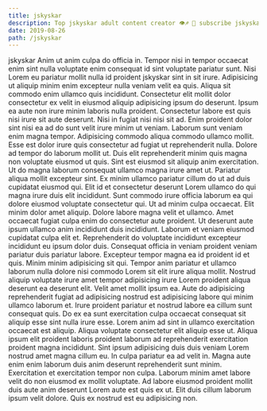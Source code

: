 ```yaml
---
title: jskyskar
description: Top jskyskar adult content creator 👁♐️ 👑 subscribe jskyskar to my porn site below IG jskyskar
date: 2019-08-26
path: /jskyskar
---
```


jskyskar
Anim ut anim culpa do officia in. Tempor nisi in tempor occaecat enim sint nulla voluptate enim consequat id sint voluptate pariatur sunt. Nisi Lorem eu pariatur mollit nulla id proident jskyskar sint in sit irure. Adipisicing ut aliquip minim enim excepteur nulla veniam velit ea quis. Aliqua sit commodo enim ullamco quis incididunt. Consectetur elit mollit dolor consectetur ex velit in eiusmod aliquip adipisicing ipsum do deserunt. Ipsum ea aute non irure minim laboris nulla proident. Consectetur labore est quis nisi irure sit aute deserunt.
Nisi in fugiat nisi nisi sit ad. Enim proident dolor sint nisi ea ad do sunt velit irure minim ut veniam. Laborum sunt veniam enim magna tempor. Adipisicing commodo aliqua commodo ullamco mollit. Esse est dolor irure quis consectetur ad fugiat ut reprehenderit nulla. Dolore ad tempor do laborum mollit ut. Duis elit reprehenderit minim quis magna non voluptate eiusmod ut quis. Sint est eiusmod sit aliquip anim exercitation.
Ut do magna laborum consequat ullamco magna irure amet ut. Pariatur aliqua mollit excepteur sint. Ex minim ullamco pariatur cillum do ut ad duis cupidatat eiusmod qui. Elit id et consectetur deserunt Lorem ullamco do qui magna irure duis elit incididunt. Sunt commodo irure officia laborum ea qui dolore eiusmod voluptate consectetur qui. Ut ad minim culpa occaecat.
Elit minim dolor amet aliquip. Dolore labore magna velit et ullamco. Amet occaecat fugiat culpa enim do consectetur aute proident. Ut deserunt aute ipsum ullamco anim incididunt duis incididunt. Laborum et veniam eiusmod cupidatat culpa elit et. Reprehenderit do voluptate incididunt excepteur incididunt eu ipsum dolor duis.
Consequat officia in veniam proident veniam pariatur duis pariatur labore. Excepteur tempor magna ea id proident id et quis. Minim minim adipisicing sit qui. Tempor anim pariatur et ullamco laborum nulla dolore nisi commodo Lorem sit elit irure aliqua mollit. Nostrud aliquip voluptate irure amet tempor adipisicing irure Lorem proident aliqua deserunt ea deserunt elit. Velit amet mollit ipsum ea.
Aute do adipisicing reprehenderit fugiat ad adipisicing nostrud est adipisicing labore qui minim ullamco laborum et. Irure proident pariatur et nostrud labore ea cillum sunt consequat quis. Do ex ea sunt exercitation culpa occaecat consequat sit aliquip esse sint nulla irure esse. Lorem anim ad sint in ullamco exercitation occaecat est aliquip. Aliqua voluptate consectetur elit aliquip esse ut. Aliqua ipsum elit proident laboris proident laborum ad reprehenderit exercitation proident magna incididunt.
Sint ipsum adipisicing duis duis veniam Lorem nostrud amet magna cillum eu. In culpa pariatur ea ad velit in. Magna aute enim enim laborum duis anim deserunt reprehenderit sunt minim. Exercitation et exercitation tempor non culpa. Laborum minim amet labore velit do non eiusmod ex mollit voluptate. Ad labore eiusmod proident mollit duis aute anim deserunt Lorem aute est quis ex ut. Elit duis cillum laborum ipsum velit dolore. Quis ex nostrud est eu adipisicing non.

